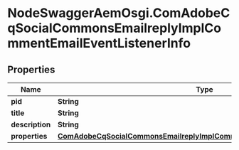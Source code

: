 # NodeSwaggerAemOsgi.ComAdobeCqSocialCommonsEmailreplyImplCommentEmailEventListenerInfo

## Properties
Name | Type | Description | Notes
------------ | ------------- | ------------- | -------------
**pid** | **String** |  | [optional] 
**title** | **String** |  | [optional] 
**description** | **String** |  | [optional] 
**properties** | [**ComAdobeCqSocialCommonsEmailreplyImplCommentEmailEventListenerProperties**](ComAdobeCqSocialCommonsEmailreplyImplCommentEmailEventListenerProperties.md) |  | [optional] 


